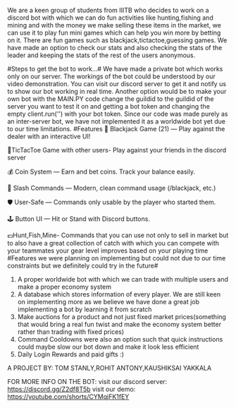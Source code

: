 We are a keen group of students from IIITB who decides to work on a discord bot with which we can do fun activities like hunting,fishing and mining and with the money we make selling these items in the market, 
we can use it to play fun mini games which can help you win more by betting on it. There are fun games such as blackjack,tictactoe,guessing games. We have made an option to check our stats and also checking the 
stats of the leader and keeping the stats of the rest of the users anonymous.

#Steps to get the bot to work...#
We have made a private bot which works only on our server. The workings of the bot could be understood by our video demonstration. You can visit our discord server to get it and notify us to show our bot working 
in real time. Another option would be to make your own bot with the MAIN.PY code change the guildid to the guildid of the server you want to test it on and getting a bot token and changing the empty client.run('')
with your bot token. Since our code was made purely as an inter-server bot, we have not implemented it as a worldwide bot yet due to our time limitations.
#Features
🎲 Blackjack Game (21) — Play against the dealer with an interactive UI!

🎲TicTacToe Game with other users- Play against your friends in the discord server

💰 Coin System — Earn and bet coins. Track your balance easily.

📜 Slash Commands — Modern, clean command usage (/blackjack, etc.)

🛡️ User-Safe — Commands only usable by the player who started them.

🕹️ Button UI — Hit or Stand with Discord buttons.

💵Hunt,Fish,Mine- Commands that you can use not only to sell in market but to also have a great collection of catch with which you can compete with your teammates your gear level improves based on your playing time
#Features we were planning on implementing but could not due to our time constraints but we definitely could try in the future#
1) A proper worldwide bot with which we can trade with multiple users and make a proper economy system
2) A database which stores information of every player. We are still keen on implementing more as we believe we have done a great job implementing a bot by learning it from scratch
3) Make auctions for a product and not just fixed market prices(something that would bring a real fun twist and make the economy system better rather than trading with fixed prices)
4) Command Cooldowns were also an option such that quick instructions could maybe slow our bot down and make it look less efficient
5) Daily Login Rewards and paid gifts :)

A PROJECT BY: TOM STANLY,ROHIT ANTONY,KAUSHIKSAI YAKKALA


FOR MORE INFO ON THE BOT:
visit our discord server: https://discord.gg/Z2df8T5b
visit our demo: https://youtube.com/shorts/CYMqjFK1fEY
